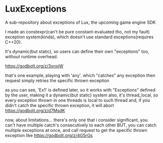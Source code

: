 # LuxExceptions
A sub-repository about exceptions of Lux, the upcoming game engine SDK


I made an constexpr(can't be pure constant-evaluated tho, not my fault) exception system(kinda), which doesn't use standard exceptions(requires C++20).

It's dynamic(but static), so users can define their own "exceptions" too, without runtime overhead.

https://godbolt.org/z/3xnsjW

that's one example, playing with 'any'. which "catches" any exception
then request simply retries the specific thrown exception

as you can see, 'Ex1' is defined later, so it works with "Exceptions" defined by the user, making it a dynamic(but static) system
also, it's thread_local, so every exception thrown in one threads is local to such thread
and, if you didn't catch the specific thrown exception, it will abort https://godbolt.org/z/d7MsdK

now, about limitations... there's only one that i consider significant, you can't have multiple catch's consecutively to each other
BUT, you can catch multiple exceptions at once, and call request to get the specific thrown exception
like https://godbolt.org/z/4G5rGs